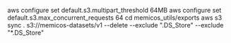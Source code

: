 aws configure set default.s3.multipart_threshold 64MB
aws configure set default.s3.max_concurrent_requests 64
cd memicos_utils/exports
aws s3 sync . s3://memicos-datasets/v1 --delete --exclude ".DS_Store" --exclude "\*.DS_Store"
